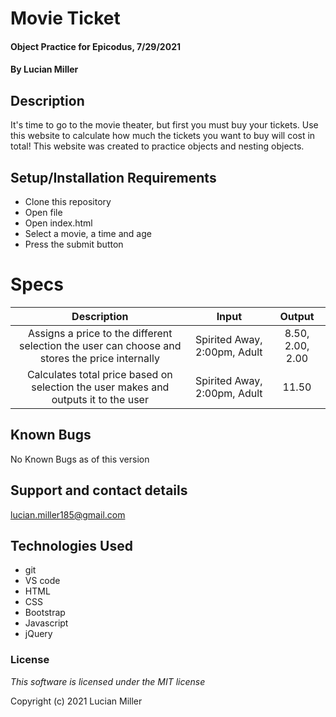 # Movie Ticket

#### Object Practice for Epicodus, 7/29/2021
#### By Lucian Miller

## Description

It's time to go to the movie theater, but first you must buy your tickets. Use this website to calculate how much the tickets you want to buy will cost in total! This website was created to practice objects and nesting objects.

## Setup/Installation Requirements

* Clone this repository
* Open file
* Open index.html
* Select a movie, a time and age
* Press the submit button

# Specs

|Description|Input|Output
|:--:|:--:|:--:|
|Assigns a price to the different selection the user can choose and stores the price internally|Spirited Away, 2:00pm, Adult| 8.50, 2.00, 2.00|
|Calculates total price based on selection the user makes and outputs it to the user|Spirited Away, 2:00pm, Adult|11.50|

## Known Bugs

No Known Bugs as of this version

## Support and contact details

lucian.miller185@gmail.com

## Technologies Used

* git
* VS code
* HTML
* CSS
* Bootstrap
* Javascript
* jQuery

### License

*This software is licensed under the MIT license*

Copyright (c) 2021 Lucian Miller

